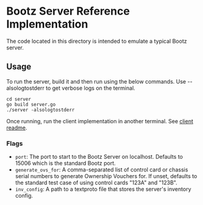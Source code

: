 # Bootz Server Reference Implementation

The code located in this directory is intended to emulate a typical Bootz
server.

## Usage

To run the server, build it and then run using the below commands. Use --alsologtostderr to get verbose logs on the terminal.

```shell
cd server
go build server.go
./server -alsologtostderr
```

Once running, run the client implementation in another terminal. See [client readme](../client/README.md).

### Flags

* `port`: The port to start to the Bootz Server on localhost. Defaults to 15006 which is the standard Bootz port.
* `generate_ovs_for`: A comma-separated list of control card or chassis serial numbers to generate Ownership Vouchers for. If unset, defaults to the standard test case of using control cards "123A" and "123B".
* `inv_config`: A path to a textproto file that stores the server's inventory config.